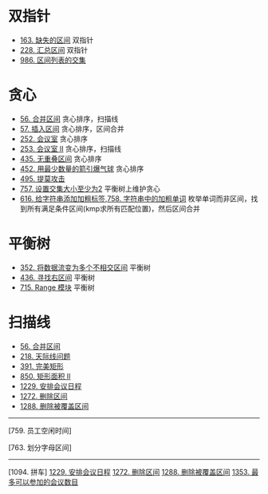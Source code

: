 
# 双指针
- [163. 缺失的区间](https://leetcode-cn.com/problems/missing-ranges/) 双指针
- [228. 汇总区间](https://leetcode-cn.com/problems/summary-ranges/) 双指针
- [986. 区间列表的交集](https://leetcode-cn.com/problems/count-of-range-sum/)

# 贪心
- [56. 合并区间](https://leetcode-cn.com/problems/merge-intervals/) 贪心排序，扫描线
- [57. 插入区间](https://leetcode-cn.com/problems/insert-interval/) 贪心排序，区间合并
- [252. 会议室](https://leetcode-cn.com/problems/meeting-rooms/) 贪心排序
- [253. 会议室 II](https://leetcode-cn.com/problems/meeting-rooms-ii/) 贪心排序，扫描线
- [435. 无重叠区间](https://leetcode-cn.com/problems/non-overlapping-intervals/) 贪心排序
- [452. 用最少数量的箭引爆气球](https://leetcode-cn.com/problems/minimum-number-of-arrows-to-burst-balloons/) 贪心排序
- [495. 提莫攻击](https://leetcode-cn.com/problems/teemo-attacking/)
- [757.  设置交集大小至少为2](https://leetcode-cn.com/problems/set-intersection-size-at-least-two/) 平衡树上维护贪心
- [616. 给字符串添加加粗标签](https://leetcode-cn.com/problems/add-bold-tag-in-string/),[758. 字符串中的加粗单词](https://leetcode-cn.com/problems/bold-words-in-string/)  枚举单词而非区间，找到所有满足条件区间(kmp求所有匹配位置)，然后区间合并

# 平衡树
- [352. 将数据流变为多个不相交区间](https://leetcode-cn.com/problems/data-stream-as-disjoint-intervals/) 平衡树
- [436. 寻找右区间](https://leetcode-cn.com/problems/find-right-interval/) 平衡树
- [715. Range 模块](https://leetcode-cn.com/problems/range-module/) 平衡树

# 扫描线
- [56. 合并区间](https://leetcode-cn.com/problems/merge-intervals/)
- [218. 天际线问题](https://leetcode-cn.com/problems/the-skyline-problem/)
- [391. 完美矩形](https://leetcode-cn.com/problems/perfect-rectangle/)
- [850. 矩形面积 II](https://leetcode-cn.com/problems/rectangle-area-ii/)
- [1229. 安排会议日程](https://leetcode-cn.com/problems/meeting-scheduler/)
- [1272. 删除区间](https://leetcode-cn.com/problems/remove-interval/)
- [1288. 删除被覆盖区间](https://leetcode-cn.com/problems/remove-covered-intervals/)

---

[759. 员工空闲时间]

[763. 划分字母区间]

---

[1094. 拼车]
[1229. 安排会议日程](https://leetcode-cn.com/problems/meeting-scheduler/)
[1272. 删除区间](https://leetcode-cn.com/problems/remove-interval/)
[1288. 删除被覆盖区间](https://leetcode-cn.com/problems/remove-covered-intervals/)
[1353. 最多可以参加的会议数目](https://leetcode-cn.com/problems/maximum-number-of-events-that-can-be-attended/)
